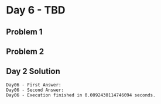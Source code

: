 # Day 6 - TBD

## Problem 1

## Problem 2

## Day 2 Solution

```
Day06 - First Answer: 
Day06 - Second Answer: 
Day06 - Execution finished in 0.0092430114746094 seconds.
```